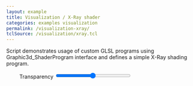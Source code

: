 ```yaml
---
layout: example
title: Visualization / X-Ray shader
categories: examples visualization
permalink: /visualization-xray/
tclSource: /visualization/xray.tcl
---
```


Script demonstrates usage of custom GLSL programs using Graphic3d_ShaderProgram interface and defines a simple X-Ray shading program.

<div style="margin-left: 35px">
  <label>Transparency
  <input type="range" min="1" max="100" value="50" class="slider" id="occTranspRangeId" style="width: 200px">
  </label>
</div>
<script>
document.getElementById ("occTranspRangeId").oninput = function()
{
  DRAWEXE.terminalPasteScript ("vsettransparency s " + this.value/100.0);
}
</script>
